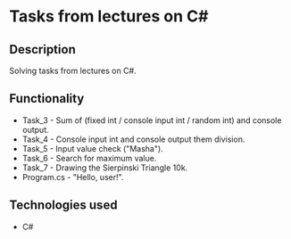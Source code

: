 # Tasks from lectures on C#

## Description

Solving tasks from lectures on C#.

## Functionality

* Task_3 - Sum of (fixed int / console input int / random int) and console output.
* Task_4 - Console input int and console output them division.
* Task_5 - Input value check ("Masha").
* Task_6 - Search for maximum value.
* Task_7 - Drawing the Sierpinski Triangle 10k.
* Program.cs - "Hello, user!".

## Technologies used

- C#
  
